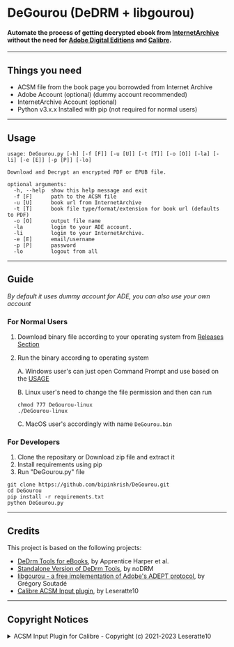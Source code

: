 # DeGourou (DeDRM + libgourou)

#### Automate the process of getting decrypted ebook from [InternetArchive](https://archive.org/) without the need for [Adobe Digital Editions](https://www.adobe.com/in/solutions/ebook/digital-editions/download.html) and [Calibre](https://calibre-ebook.com/).

---

## Things you need

* ACSM file from the book page you borrowded from Internet Archive
* Adobe Account (optional) (dummy account recommended)
* InternetArchive Account (optional)
* Python v3.x.x Installed with pip (not required for normal users)

---

## Usage

```
usage: DeGourou.py [-h] [-f [F]] [-u [U]] [-t [T]] [-o [O]] [-la] [-li] [-e [E]] [-p [P]] [-lo]

Download and Decrypt an encrypted PDF or EPUB file.

optional arguments:
  -h, --help  show this help message and exit
  -f [F]      path to the ACSM file
  -u [U]      book url from InternetArchive
  -t [T]      book file type/format/extension for book url (defaults to PDF)
  -o [O]      output file name
  -la         login to your ADE account.
  -li         login to your InternetArchive.
  -e [E]      email/username
  -p [P]      password
  -lo         logout from all
```

---

## Guide

*By default it uses dummy account for ADE, you can also use your own account*
### For Normal Users

1. Download binary file according to your operating system from [Releases Section](https://github.com/bipinkrish/DeGourou/releases)
2. Run the binary according to operating system

    A. Windows user's can just open Command Prompt and use based on the [USAGE](https://github.com/bipinkrish/DeGourou#usage)

    B. Linux user's need to change the file permission and then can run

    ```
    chmod 777 DeGourou-linux
    ./DeGourou-linux
    ```

    C. MacOS user's accordingly with name ```DeGourou.bin```

### For Developers

1. Clone the repositary or Download zip file and extract it
2. Install requirements using pip
3. Run "DeGourou.py" file


```
git clone https://github.com/bipinkrish/DeGourou.git
cd DeGourou
pip install -r requirements.txt
python DeGourou.py
```

---

## Credits

This project is based on the following projects:

* [DeDrm Tools for eBooks](https://github.com/apprenticeharper/DeDRM_tools), by Apprentice Harper et al.
* [Standalone Version of DeDrm Tools](https://github.com/noDRM/DeDRM_tools), by noDRM
* [libgourou - a free implementation of Adobe's ADEPT protocol](https://indefero.soutade.fr//p/libgourou/), by Grégory Soutadé
* [Calibre ACSM Input plugin](https://github.com/Leseratte10/acsm-calibre-plugin), by Leseratte10

---

## Copyright Notices

<details>
  <summary>ACSM Input Plugin for Calibre - Copyright (c) 2021-2023 Leseratte10</summary>

```
ACSM Input Plugin for Calibre - Copyright (c) 2021-2023 Leseratte10
ACSM Input Plugin for Calibre / acsm-calibre-plugin
Formerly known as "DeACSM"
Copyright (c) 2021-2023 Leseratte10

This software is based on a Python reimplementation of the C++ library 
"libgourou" by Grégory Soutadé which is under the LGPLv3 or later 
license (http://indefero.soutade.fr/p/libgourou/).

I have no idea whether a reimplementation in another language counts 
as "derivative use", so just in case it does, I'm putting this project 
under the GPLv3 (which is allowed in the LGPLv3 license) to prevent any 
licensing issues. 

This program is free software: you can redistribute it and/or modify
it under the terms of the GNU General Public License as published by
the Free Software Foundation, either version 3 of the License, or
(at your option) any later version.

This program is distributed in the hope that it will be useful,
but WITHOUT ANY WARRANTY; without even the implied warranty of
MERCHANTABILITY or FITNESS FOR A PARTICULAR PURPOSE.  See the
GNU General Public License for more details.

You should have received a copy of the GNU General Public License
along with this program.  If not, see <http://www.gnu.org/licenses/>.

See the "LICENSE" file for a full copy of the GNU GPL v3.

========================================================================

libgourou:
Copyright 2021 Grégory Soutadé

This file is part of libgourou.

libgourou is free software: you can redistribute it and/or modify
it under the terms of the GNU Lesser General Public License as published by
the Free Software Foundation, either version 3 of the License, or
(at your option) any later version.

libgourou is distributed in the hope that it will be useful,
but WITHOUT ANY WARRANTY; without even the implied warranty of
MERCHANTABILITY or FITNESS FOR A PARTICULAR PURPOSE.  See the
GNU Lesser General Public License for more details.
You should have received a copy of the GNU Lesser General Public License
along with libgourou. If not, see <http://www.gnu.org/licenses/>.
```
</details>